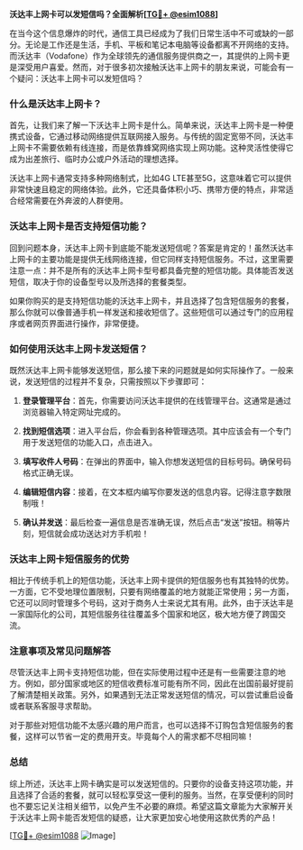 **沃达丰上网卡可以发短信吗？全面解析[[TG💪+ @esim1088](https://t.me/s/esim1088)]**

在当今这个信息爆炸的时代，通信工具已经成为了我们日常生活中不可或缺的一部分。无论是工作还是生活，手机、平板和笔记本电脑等设备都离不开网络的支持。而沃达丰（Vodafone）作为全球领先的通信服务提供商之一，其提供的上网卡更是深受用户喜爱。然而，对于很多初次接触沃达丰上网卡的朋友来说，可能会有一个疑问：沃达丰上网卡可以发短信吗？

### 什么是沃达丰上网卡？

首先，让我们来了解一下沃达丰上网卡是什么。简单来说，沃达丰上网卡是一种便携式设备，它通过移动网络提供互联网接入服务。与传统的固定宽带不同，沃达丰上网卡不需要依赖有线连接，而是依靠蜂窝网络实现上网功能。这种灵活性使得它成为出差旅行、临时办公或户外活动的理想选择。

沃达丰上网卡通常支持多种网络制式，比如4G LTE甚至5G，这意味着它可以提供非常快速且稳定的网络体验。此外，它还具备体积小巧、携带方便的特点，非常适合经常需要在外奔波的人群使用。

### 沃达丰上网卡是否支持短信功能？

回到问题本身，沃达丰上网卡到底能不能发送短信呢？答案是肯定的！虽然沃达丰上网卡的主要功能是提供无线网络连接，但它同样支持短信服务。不过，这里需要注意一点：并不是所有的沃达丰上网卡型号都具备完整的短信功能。具体能否发送短信，取决于你的设备型号以及所选择的套餐类型。

如果你购买的是支持短信功能的沃达丰上网卡，并且选择了包含短信服务的套餐，那么你就可以像普通手机一样发送和接收短信了。这些短信可以通过专门的应用程序或者网页界面进行操作，非常便捷。

### 如何使用沃达丰上网卡发送短信？

既然沃达丰上网卡能够发送短信，那么接下来的问题就是如何实际操作了。一般来说，发送短信的过程并不复杂，只需按照以下步骤即可：

1. **登录管理平台**：首先，你需要访问沃达丰提供的在线管理平台。这通常是通过浏览器输入特定网址完成的。
   
2. **找到短信选项**：进入平台后，你会看到各种管理选项。其中应该会有一个专门用于发送短信的功能入口，点击进入。

3. **填写收件人号码**：在弹出的界面中，输入你想发送短信的目标号码。确保号码格式正确无误。

4. **编辑短信内容**：接着，在文本框内编写你要发送的信息内容。记得注意字数限制哦！

5. **确认并发送**：最后检查一遍信息是否准确无误，然后点击“发送”按钮。稍等片刻，短信就会成功送达对方手机啦！

### 沃达丰上网卡短信服务的优势

相比于传统手机上的短信功能，沃达丰上网卡提供的短信服务也有其独特的优势。一方面，它不受地理位置限制，只要有网络覆盖的地方就能正常使用；另一方面，它还可以同时管理多个号码，这对于商务人士来说尤其有用。此外，由于沃达丰是一家国际化的公司，其短信服务往往覆盖多个国家和地区，极大地方便了跨国交流。

### 注意事项及常见问题解答

尽管沃达丰上网卡支持短信功能，但在实际使用过程中还是有一些需要注意的地方。例如，部分国家或地区的短信收费标准可能有所不同，因此在出国前最好提前了解清楚相关政策。另外，如果遇到无法正常发送短信的情况，可以尝试重启设备或者联系客服寻求帮助。

对于那些对短信功能不太感兴趣的用户而言，也可以选择不订购包含短信服务的套餐，这样可以节省一定的费用开支。毕竟每个人的需求都不尽相同嘛！

### 总结

综上所述，沃达丰上网卡确实是可以发送短信的。只要你的设备支持这项功能，并且选择了合适的套餐，就可以轻松享受这一便利的服务。当然，在享受便利的同时也不要忘记关注相关细节，以免产生不必要的麻烦。希望这篇文章能为大家解开关于沃达丰上网卡能否发短信的疑惑，让大家更加安心地使用这款优秀的产品！

[[TG💪+ @esim1088](https://t.me/s/esim1088) ![Image](https://i.postimg.cc/4NQfJmqS/Snipaste-2025-05-13-00-14-12.png)]